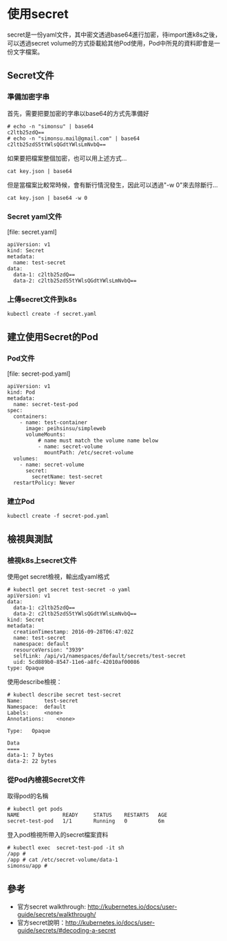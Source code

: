 # 使用secret

secret是一份yaml文件，其中密文透過base64進行加密，待import進k8s之後，可以透過secret volume的方式掛載給其他Pod使用，Pod中所見的資料即會是一份文字檔案。

## Secret文件

### 準備加密字串

首先，需要把要加密的字串以base64的方式先準備好
```
# echo -n "simonsu" | base64
c2ltb25zdQ==
# echo -n "simonsu.mail@gmail.com" | base64
c2ltb25zdS5tYWlsQGdtYWlsLmNvbQ==
```

如果要把檔案整個加密，也可以用上述方式...

```
cat key.json | base64
```

但是當檔案比較常時候，會有斷行情況發生，因此可以透過"-w 0"來去除斷行...

```
cat key.json | base64 -w 0
```



### Secret yaml文件

[file: secret.yaml]
```
apiVersion: v1
kind: Secret
metadata:
  name: test-secret
data:
  data-1: c2ltb25zdQ==
  data-2: c2ltb25zdS5tYWlsQGdtYWlsLmNvbQ==
```

### 上傳secret文件到k8s

```
kubectl create -f secret.yaml
```

## 建立使用Secret的Pod

### Pod文件

[file: secret-pod.yaml]
```
apiVersion: v1
kind: Pod
metadata:
  name: secret-test-pod
spec:
  containers:
    - name: test-container
      image: peihsinsu/simpleweb
      volumeMounts:
          # name must match the volume name below
          - name: secret-volume
            mountPath: /etc/secret-volume
  volumes:
    - name: secret-volume
      secret:
        secretName: test-secret
  restartPolicy: Never
```

### 建立Pod

```
kubectl create -f secret-pod.yaml
```

## 檢視與測試

### 檢視k8s上secret文件

使用get secret檢視，輸出成yaml格式

```
# kubectl get secret test-secret -o yaml
apiVersion: v1
data:
  data-1: c2ltb25zdQ==
  data-2: c2ltb25zdS5tYWlsQGdtYWlsLmNvbQ==
kind: Secret
metadata:
  creationTimestamp: 2016-09-28T06:47:02Z
  name: test-secret
  namespace: default
  resourceVersion: "3939"
  selfLink: /api/v1/namespaces/default/secrets/test-secret
  uid: 5cd889b0-8547-11e6-a8fc-42010af00086
type: Opaque
```

使用describe檢視：

```
# kubectl describe secret test-secret
Name:		test-secret
Namespace:	default
Labels:		<none>
Annotations:	<none>

Type:	Opaque

Data
====
data-1:	7 bytes
data-2:	22 bytes
```

### 從Pod內檢視Secret文件

取得pod的名稱

```
# kubectl get pods
NAME              READY     STATUS    RESTARTS   AGE
secret-test-pod   1/1       Running   0          6m
```

登入pod檢視所帶入的secret檔案資料
```
# kubectl exec  secret-test-pod -it sh
/app # 
/app # cat /etc/secret-volume/data-1
simonsu/app #
```

## 參考

* 官方secret walkthrough: http://kubernetes.io/docs/user-guide/secrets/walkthrough/
* 官方secret說明：http://kubernetes.io/docs/user-guide/secrets/#decoding-a-secret